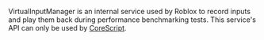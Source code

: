 VirtualInputManager is an internal service used by Roblox to record inputs and
play them back during performance benchmarking tests. This service's API can
only be used by [CoreScript](https://create.roblox.com/docs/reference/engine/classes/CoreScript).